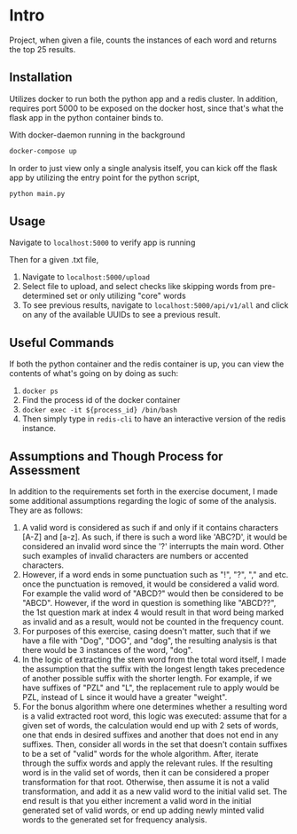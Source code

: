 # Intro

Project, when given a file, counts the instances of each word and returns the top 25 results. 

## Installation

Utilizes docker to run both the python app and a redis cluster. In addition, requires port 5000 to be exposed on the docker host, since that's what the flask app in the python container binds to. 

With docker-daemon running in the background

```bash
docker-compose up
```

In order to just view only a single analysis itself, you can kick off the flask app by utilizing the entry point for the python script, 
```bash
python main.py
```

## Usage

Navigate to `localhost:5000` to verify app is running

Then for a given .txt file,

1. Navigate to `localhost:5000/upload`
2. Select file to upload, and select checks like skipping words from pre-determined set or only utilizing "core" words
3. To see previous results, navigate to `localhost:5000/api/v1/all` and click on any of the available UUIDs to see a previous result. 

## Useful Commands
If both the python container and the redis container is up, you can view the contents of what's going on by doing as such: 

1. `docker ps`
2. Find the process id of the docker container
3. `docker exec -it ${process_id} /bin/bash`
4. Then simply type in `redis-cli` to have an interactive version of the redis instance.

## Assumptions and Though Process for Assessment
In addition to the requirements set forth in the exercise document, I made some additional assumptions regarding the logic of some of the analysis. They are as follows:

1. A valid word is considered as such if and only if it contains characters [A-Z] and [a-z]. As such, if there is such a word like 'ABC?D', it would be considered an invalid word since the '?' interrupts the main word. Other such examples of invalid characters are numbers or accented characters.  
2. However, if a word ends in some punctuation such as "!", "?", "," and etc. once the punctuation is removed, it would be considered a valid word. For example the valid word of "ABCD?" would then be considered to be "ABCD". However, if the word in question is something like "ABCD??", the 1st question mark at index 4 would result in that word being marked as invalid and as a result, would not be counted in the frequency count. 
3. For purposes of this exercise, casing doesn't matter, such that if we have a file with "Dog", "DOG", and "dog", the resulting analysis is that there would be 3 instances of the word, "dog". 
4. In the logic of extracting the stem word from the total word itself, I made the assumption that the suffix with the longest length takes precedence of another possible suffix with the shorter length. For example, if we have suffixes of "PZL" and "L", the replacement rule to apply would be PZL, instead of L since it would have a greater "weight". 
5. For the bonus algorithm where one determines whether a resulting word is a valid extracted root word, this logic was executed: assume that for a given set of words, the calculation would end up with 2 sets of words, one that ends in desired suffixes and another that does not end in any suffixes. Then, consider all words in the set that doesn't contain suffixes to be a set of "valid" words for the whole algorithm. After, iterate through the suffix words and apply the relevant rules. If the resulting word is in the valid set of words, then it can be considered a proper transformation for that root. Otherwise, then assume it is not a valid transformation, and add it as a new valid word to the initial valid set. The end result is that you either increment a valid word in the initial generated set of valid words, or end up adding newly minted valid words to the generated set for frequency analysis. 